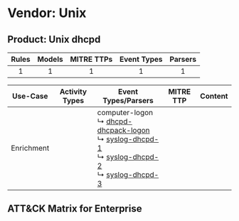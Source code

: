Vendor: Unix
============
Product: Unix dhcpd
-------------------
| Rules | Models | MITRE TTPs | Event Types | Parsers |
|:-----:|:------:|:----------:|:-----------:|:-------:|
|   1   |   1    |     1      |      1      |    1    |

|  Use-Case  | Activity Types | Event Types/Parsers                                                                                                                                                                                                                                                                           | MITRE TTP | Content                                            |
|:----------:| -------------- | --------------------------------------------------------------------------------------------------------------------------------------------------------------------------------------------------------------------------------------------------------------------------------------------- | --------- | -------------------------------------------------- |
| Enrichment | <ul></li></ul> |  computer-logon<br> ↳ [dhcpd-dhcpack-logon](Parsers/parserContent_dhcpd-dhcpack-logon.md)<br> ↳ [syslog-dhcpd-1](Parsers/parserContent_syslog-dhcpd-1.md)<br> ↳ [syslog-dhcpd-2](Parsers/parserContent_syslog-dhcpd-2.md)<br> ↳ [syslog-dhcpd-3](Parsers/parserContent_syslog-dhcpd-3.md)<br> |           | [](Rules_Models/r_m_unix_unix_dhcpd_Enrichment.md) |

ATT&CK Matrix for Enterprise
----------------------------
